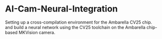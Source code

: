 # AI-Cam-Neural-Integration
 Setting up a cross-compilation environment for the Ambarella CV25 chip. and build a neural network using the CV25 toolchain on the Ambarella chip-based MKVision camera.
